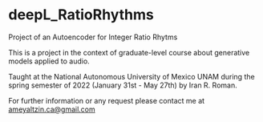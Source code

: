 # deepL_RatioRhythms
Project of an Autoencoder for Integer Ratio Rhytms

This is a project in the context of graduate-level course about generative models applied to audio. 

Taught at the National Autonomous University of Mexico UNAM during the spring semester of 2022 (January 31st - May 27th) by Iran R. Roman.

For further information or any request please contact me at ameyaltzin.ca@gmail.com
